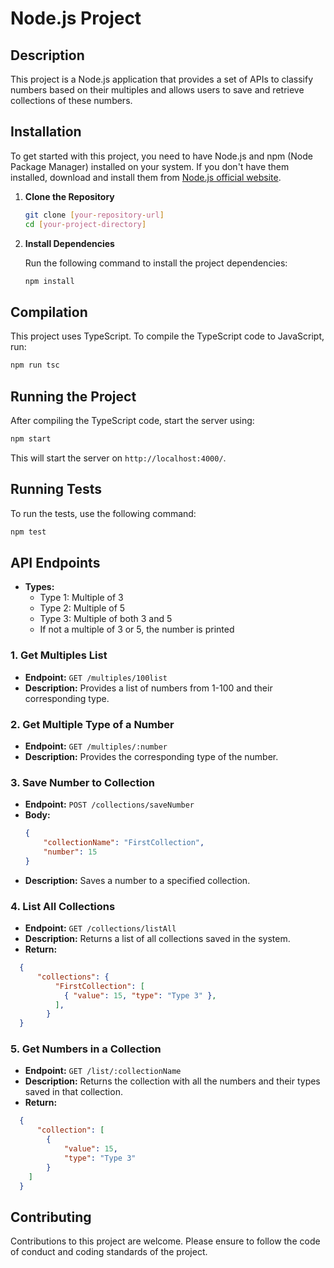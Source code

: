
# Node.js Project

## Description
This project is a Node.js application that provides a set of APIs to classify numbers based on their multiples and allows users to save and retrieve collections of these numbers.

## Installation

To get started with this project, you need to have Node.js and npm (Node Package Manager) installed on your system. If you don't have them installed, download and install them from [Node.js official website](https://nodejs.org/).

1. **Clone the Repository**

    ```bash
    git clone [your-repository-url]
    cd [your-project-directory]
    ```

2. **Install Dependencies**

    Run the following command to install the project dependencies:

    ```bash
    npm install
    ```

## Compilation

This project uses TypeScript. To compile the TypeScript code to JavaScript, run:

```bash
npm run tsc
```

## Running the Project

After compiling the TypeScript code, start the server using:

```bash
npm start
```

This will start the server on `http://localhost:4000/`.

## Running Tests

To run the tests, use the following command:

```bash
npm test
```

## API Endpoints

- **Types:**
  - Type 1: Multiple of 3
  - Type 2: Multiple of 5
  - Type 3: Multiple of both 3 and 5
  - If not a multiple of 3 or 5, the number is printed

### 1. Get Multiples List

- **Endpoint:** `GET /multiples/100list`
- **Description:** Provides a list of numbers from 1-100 and their corresponding type.

### 2. Get Multiple Type of a Number

- **Endpoint:** `GET /multiples/:number`
- **Description:** Provides the corresponding type of the number.

### 3. Save Number to Collection

- **Endpoint:** `POST /collections/saveNumber`
- **Body:**
  ```json
  {
      "collectionName": "FirstCollection",
      "number": 15
  }
  ```
- **Description:** Saves a number to a specified collection.

### 4. List All Collections

- **Endpoint:** `GET /collections/listAll`
- **Description:** Returns a list of all collections saved in the system.
- **Return:** 
```json
  {
      "collections": {
          "FirstCollection": [
            { "value": 15, "type": "Type 3" },
          ],
        }
  }
  ```

### 5. Get Numbers in a Collection

- **Endpoint:** `GET /list/:collectionName`
- **Description:** Returns the collection with all the numbers and their types saved in that collection.
- **Return:** 
```json
  {
      "collection": [
        {
            "value": 15,
            "type": "Type 3"
        }
    ]
  }
  ```

## Contributing

Contributions to this project are welcome. Please ensure to follow the code of conduct and coding standards of the project.
